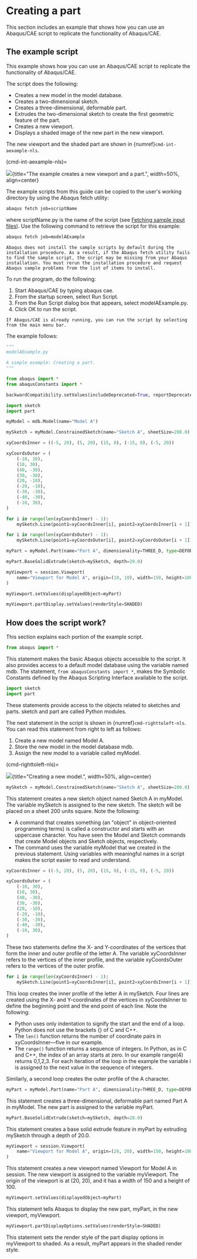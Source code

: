# Creating a part

This section includes an example that shows how you can use an Abaqus/CAE script to replicate the functionality of Abaqus/CAE.

## The example script

This example shows how you can use an Abaqus/CAE script to replicate the functionality of Abaqus/CAE.

The script does the following:

- Creates a new model in the model database.
- Creates a two-dimensional sketch.
- Creates a three-dimensional, deformable part.
- Extrudes the two-dimensional sketch to create the first geometric feature of the part.
- Creates a new viewport.
- Displays a shaded image of the new part in the new viewport.

The new viewport and the shaded part are shown in {numref}`cmd-int-aexample-nls`.

(cmd-int-aexample-nls)=

![](/images/cmd-int-aexample-nls.png){title="The example creates a new viewport and a part.", width=50%, align=center}

The example scripts from this guide can be copied to the user's working directory by using the Abaqus fetch utility:

```sh
abaqus fetch job=scriptName
```

where scriptName.py is the name of the script (see [Fetching sample input files](https://help.3ds.com/2021/english/dssimulia_established/SIMACAEEXCRefMap/simaexc-c-fetchproc.htm?contextscope=all?)). Use the following command to retrieve the script for this example:

```sh
abaqus fetch job=modelAExample
```

```{note}
Abaqus does not install the sample scripts by default during the installation procedure. As a result, if the Abaqus fetch utility fails to find the sample script, the script may be missing from your Abaqus installation. You must rerun the installation procedure and request Abaqus sample problems from the list of items to install.
```

To run the program, do the following:

1. Start Abaqus/CAE by typing abaqus cae.
2. From the startup screen, select Run Script.
3. From the Run Script dialog box that appears, select modelAExample.py.
4. Click OK to run the script.

```{note}
If Abaqus/CAE is already running, you can run the script by selecting from the main menu bar.
```

The example follows:

```python
"""
modelAExample.py

A simple example: Creating a part.
"""

from abaqus import *
from abaqusConstants import *

backwardCompatibility.setValues(includeDeprecated=True, reportDeprecated=False)

import sketch
import part

myModel = mdb.Model(name="Model A")

mySketch = myModel.ConstrainedSketch(name="Sketch A", sheetSize=200.0)

xyCoordsInner = ((-5, 20), (5, 20), (15, 0), (-15, 0), (-5, 20))

xyCoordsOuter = (
    (-10, 30),
    (10, 30),
    (40, -30),
    (30, -30),
    (20, -10),
    (-20, -10),
    (-30, -30),
    (-40, -30),
    (-10, 30),
)

for i in range(len(xyCoordsInner) - 1):
    mySketch.Line(point1=xyCoordsInner[i], point2=xyCoordsInner[i + 1])

for i in range(len(xyCoordsOuter) - 1):
    mySketch.Line(point1=xyCoordsOuter[i], point2=xyCoordsOuter[i + 1])

myPart = myModel.Part(name="Part A", dimensionality=THREE_D, type=DEFORMABLE_BODY)

myPart.BaseSolidExtrude(sketch=mySketch, depth=20.0)

myViewport = session.Viewport(
    name="Viewport for Model A", origin=(10, 10), width=150, height=100
)

myViewport.setValues(displayedObject=myPart)

myViewport.partDisplay.setValues(renderStyle=SHADED)
```

## How does the script work?

This section explains each portion of the example script.

```python
from abaqus import *
```

This statement makes the basic Abaqus objects accessible to the script. It also provides access to a default model database using the variable named mdb. The statement, `from abaqusConstants import *`, makes the Symbolic Constants defined by the Abaqus Scripting Interface available to the script.

```python
import sketch
import part
```

These statements provide access to the objects related to sketches and parts. sketch and part are called Python modules.

The next statement in the script is shown in {numref}`cmd-righttoleft-nls`. You can read this statement from right to left as follows:

1. Create a new model named Model A.
2. Store the new model in the model database mdb.
3. Assign the new model to a variable called myModel.

(cmd-righttoleft-nls)=

![](/images/cmd-righttoleft-nls.png){title="Creating a new model.", width=50%, align=center}

```python
mySketch = myModel.ConstrainedSketch(name="Sketch A", sheetSize=200.0)
```

This statement creates a new sketch object named Sketch A in myModel. The variable mySketch is assigned to the new sketch. The sketch will be placed on a sheet 200 units square. Note the following:

- A command that creates something (an "object" in object-oriented programming terms) is called a constructor and starts with an uppercase character. You have seen the Model and Sketch commands that create Model objects and Sketch objects, respectively.
- The command uses the variable myModel that we created in the previous statement. Using variables with meaningful names in a script makes the script easier to read and understand.

```python
xyCoordsInner = ((-5, 20), (5, 20), (15, 0), (-15, 0), (-5, 20))

xyCoordsOuter = (
    (-10, 30),
    (10, 30),
    (40, -30),
    (30, -30),
    (20, -10),
    (-20, -10),
    (-30, -30),
    (-40, -30),
    (-10, 30),
)
```

These two statements define the X- and Y-coordinates of the vertices that form the inner and outer profile of the letter A. The variable xyCoordsInner refers to the vertices of the inner profile, and the variable xyCoordsOuter refers to the vertices of the outer profile.

```python
for i in range(len(xyCoordsInner) - 1):
    mySketch.Line(point1=xyCoordsInner[i], point2=xyCoordsInner[i + 1])
```

This loop creates the inner profile of the letter A in mySketch. Four lines are created using the X- and Y-coordinates of the vertices in xyCoordsInner to define the beginning point and the end point of each line. Note the following:

- Python uses only indentation to signify the start and the end of a loop. Python does not use the brackets {} of C and C++.
- The `len()` function returns the number of coordinate pairs in xyCoordsInner—five in our example.
- The `range()` function returns a sequence of integers. In Python, as in C and C++, the index of an array starts at zero. In our example range(4) returns 0,1,2,3. For each iteration of the loop in the example the variable i is assigned to the next value in the sequence of integers.

Similarly, a second loop creates the outer profile of the A character.

```python
myPart = myModel.Part(name="Part A", dimensionality=THREE_D, type=DEFORMABLE_BODY)
```

This statement creates a three-dimensional, deformable part named Part A in myModel. The new part is assigned to the variable myPart.

```python
myPart.BaseSolidExtrude(sketch=mySketch, depth=20.0)
```

This statement creates a base solid extrude feature in myPart by extruding mySketch through a depth of 20.0.

```python
myViewport = session.Viewport(
    name="Viewport for Model A", origin=(20, 20), width=150, height=100
)
```

This statement creates a new viewport named Viewport for Model A in session. The new viewport is assigned to the variable myViewport. The origin of the viewport is at (20, 20), and it has a width of 150 and a height of 100.

```python
myViewport.setValues(displayedObject=myPart)
```

This statement tells Abaqus to display the new part, myPart, in the new viewport, myViewport.

```python
myViewport.partDisplayOptions.setValues(renderStyle=SHADED)
```

This statement sets the render style of the part display options in myViewport to shaded. As a result, myPart appears in the shaded render style.
